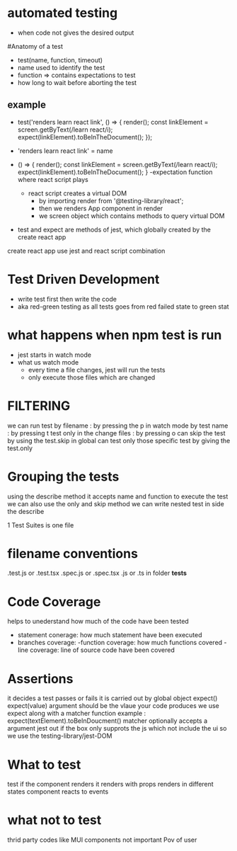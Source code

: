 # automated testing
 - when code not gives the desired output

#Anatomy of a test
 - test(name, function, timeout)
 - name used to identify the test
 - function => contains expectations to test
 - how long to wait before aborting the test

## example
 - test('renders learn react link', () => {
  render(<App />);
  const linkElement = screen.getByText(/learn react/i);
  expect(linkElement).toBeInTheDocument();
});

  - 'renders learn react link' = name
  - () => {
  render(<App />);
  const linkElement = screen.getByText(/learn react/i);
  expect(linkElement).toBeInTheDocument();
}
  -expectation function where react script plays
    - react script creates a virtual DOM 
        - by importing render from '@testing-library/react';
        - then we renders App component in render
        - we screen object which contains methods to query virtual DOM
  - test and expect are methods of jest, which globally created by the create react app 

  create react app use jest and react script combination 

# Test Driven Development
 - write test first then write the code
 - aka red-green testing as all tests goes from red failed state to green stat
 
 # what happens when npm test is run
  - jest starts in watch mode
  - what us watch mode 
    - every time a file changes, jest will run the tests
    - only execute those files which are changed

# FILTERING
we can run test by filename : by pressing the p in watch mode
by test name : by pressing t
test only in the change files : by pressing o
can skip the test by using the test.skip in global 
can test only those specific test by giving the test.only

# Grouping the tests
using the describe method
it accepts name and function to execute the test
we can also use the only and skip method
we can write nested test in side the describe

1 Test Suites is one file

# filename conventions
.test.js or .test.tsx
.spec.js or .spec.tsx
.js or .ts in folder __tests__

# Code Coverage
helps to unederstand how much of the code have been tested
- statement conerage: how much statement have been executed
- branches coverage:
-function coverage: how much functions covered
-line coverage: line of source code have been covered

# Assertions
it decides a test passes or fails
it is carried out by global object expect()
expect(value) argument should be the vlaue your code produces
we use expect along with a matcher function
  example : expect(textElement).toBeInDoucment()
matcher optionally accepts a argument
jest out if the box only supprots the js which not include the ui
  so we use the testing-library/jest-DOM

# What to test
test if the component renders
it renders with props
renders in different states
component reacts to events

# what not to test
thrid party codes like MUI components
not important Pov of user


